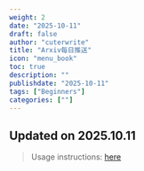 ```yaml
---
weight: 2
date: "2025-10-11"
draft: false
author: "cuterwrite"
title: "Arxiv每日推送"
icon: "menu_book"
toc: true
description: ""
publishdate: "2025-10-11"
tags: ["Beginners"]
categories: [""]
---
```

## Updated on 2025.10.11
> Usage instructions: [here](./docs/README.md#usage)

